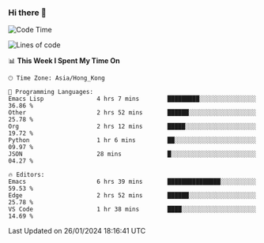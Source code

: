 ### Hi there 👋

<!--
**nicehiro/nicehiro** is a ✨ _special_ ✨ repository because its `README.md` (this file) appears on your GitHub profile.

Here are some ideas to get you started:

- 🔭 I’m currently working on ...
- 🌱 I’m currently learning ...
- 👯 I’m looking to collaborate on ...
- 🤔 I’m looking for help with ...
- 💬 Ask me about ...
- 📫 How to reach me: ...
- 😄 Pronouns: ...
- ⚡ Fun fact: ...
-->

<!--START_SECTION:waka-->
![Code Time](http://img.shields.io/badge/Code%20Time-203%20hrs%202%20mins-blue)

![Lines of code](https://img.shields.io/badge/From%20Hello%20World%20I%27ve%20Written-2.6%20million%20lines%20of%20code-blue)

📊 **This Week I Spent My Time On** 

```text
🕑︎ Time Zone: Asia/Hong_Kong

💬 Programming Languages: 
Emacs Lisp               4 hrs 7 mins        █████████░░░░░░░░░░░░░░░░   36.86 % 
Other                    2 hrs 52 mins       ██████░░░░░░░░░░░░░░░░░░░   25.78 % 
Org                      2 hrs 12 mins       █████░░░░░░░░░░░░░░░░░░░░   19.72 % 
Python                   1 hr 6 mins         ██░░░░░░░░░░░░░░░░░░░░░░░   09.97 % 
JSON                     28 mins             █░░░░░░░░░░░░░░░░░░░░░░░░   04.27 % 

🔥 Editors: 
Emacs                    6 hrs 39 mins       ███████████████░░░░░░░░░░   59.53 % 
Edge                     2 hrs 52 mins       ██████░░░░░░░░░░░░░░░░░░░   25.78 % 
VS Code                  1 hr 38 mins        ████░░░░░░░░░░░░░░░░░░░░░   14.69 % 
```


 Last Updated on 26/01/2024 18:16:41 UTC
<!--END_SECTION:waka-->
